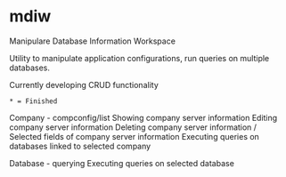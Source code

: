 # mdiw
Manipulare Database Information Workspace

Utility to manipulate application configurations, run queries on multiple databases.

Currently developing CRUD functionality

	* = Finished

Company - compconfig/list
Showing company server information
Editing company server information
Deleting company server information / Selected fields of company server information
Executing queries on databases linked to selected company

Database - querying
Executing queries on selected database
